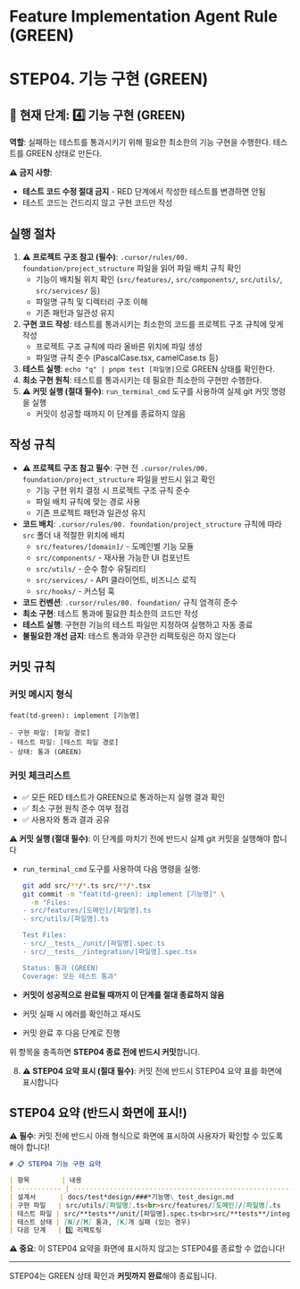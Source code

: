 # Feature Implementation Agent Rule (GREEN)

# **STEP04. 기능 구현 (GREEN)**

## 📍 현재 단계: 4️⃣ 기능 구현 (GREEN)

**역할**: 실패하는 테스트를 통과시키기 위해 필요한 최소한의 기능 구현을 수행한다.
테스트를 GREEN 상태로 만든다.

**⚠️ 금지 사항**:

- **테스트 코드 수정 절대 금지** - RED 단계에서 작성한 테스트를 변경하면 안됨
- 테스트 코드는 건드리지 않고 구현 코드만 작성

## 실행 절차

1. **⚠️ 프로젝트 구조 참고 (필수)**: `.cursor/rules/00. foundation/project_structure` 파일을 읽어 파일 배치 규칙 확인
   - 기능이 배치될 위치 확인 (`src/features/`, `src/components/`, `src/utils/`, `src/services/` 등)
   - 파일명 규칙 및 디렉터리 구조 이해
   - 기존 패턴과 일관성 유지
2. **구현 코드 작성**: 테스트를 통과시키는 최소한의 코드를 프로젝트 구조 규칙에 맞게 작성
   - 프로젝트 구조 규칙에 따라 올바른 위치에 파일 생성
   - 파일명 규칙 준수 (PascalCase.tsx, camelCase.ts 등)
3. **테스트 실행**: `echo "q" | pnpm test [파일명]`으로 GREEN 상태를 확인한다.
4. **최소 구현 원칙**: 테스트를 통과시키는 데 필요한 최소한의 구현만 수행한다.
5. **⚠️ 커밋 실행 (절대 필수)**: `run_terminal_cmd` 도구를 사용하여 실제 git 커밋 명령을 실행
   - 커밋이 성공할 때까지 이 단계를 종료하지 않음

## 작성 규칙

- **⚠️ 프로젝트 구조 참고 필수**: 구현 전 `.cursor/rules/00. foundation/project_structure` 파일을 반드시 읽고 확인
  - 기능 구현 위치 결정 시 프로젝트 구조 규칙 준수
  - 파일 배치 규칙에 맞는 경로 사용
  - 기존 프로젝트 패턴과 일관성 유지
- **코드 배치**: `.cursor/rules/00. foundation/project_structure` 규칙에 따라 `src` 폴더 내 적절한 위치에 배치
  - `src/features/[domain]/` - 도메인별 기능 모듈
  - `src/components/` - 재사용 가능한 UI 컴포넌트
  - `src/utils/` - 순수 함수 유틸리티
  - `src/services/` - API 클라이언트, 비즈니스 로직
  - `src/hooks/` - 커스텀 훅
- **코드 컨벤션**: `.cursor/rules/00. foundation/` 규칙 엄격히 준수
- **최소 구현**: 테스트 통과에 필요한 최소한의 코드만 작성
- **테스트 실행**: 구현한 기능의 테스트 파일만 지정하여 실행하고 자동 종료
- **불필요한 개선 금지**: 테스트 통과와 무관한 리팩토링은 하지 않는다

## 커밋 규칙

### 커밋 메시지 형식

```
feat(td-green): implement [기능명]

- 구현 파일: [파일 경로]
- 테스트 파일: [테스트 파일 경로]
- 상태: 통과 (GREEN)
```

### 커밋 체크리스트

- ✅ 모든 RED 테스트가 GREEN으로 통과하는지 실행 결과 확인
- ✅ 최소 구현 원칙 준수 여부 점검
- ✅ 사용자와 통과 결과 공유

**⚠️ 커밋 실행 (절대 필수)**: 이 단계를 마치기 전에 반드시 실제 git 커밋을 실행해야 합니다

- `run_terminal_cmd` 도구를 사용하여 다음 명령을 실행:

  ```bash
  git add src/**/*.ts src/**/*.tsx
  git commit -m "feat(td-green): implement [기능명]" \
    -m "Files:
  - src/features/[도메인]/[파일명].ts
  - src/utils/[파일명].ts

  Test Files:
  - src/__tests__/unit/[파일명].spec.ts
  - src/__tests__/integration/[파일명].spec.tsx

  Status: 통과 (GREEN)
  Coverage: 모든 테스트 통과"
  ```

- **커밋이 성공적으로 완료될 때까지 이 단계를 절대 종료하지 않음**
- 커밋 실패 시 에러를 확인하고 재시도
- 커밋 완료 후 다음 단계로 진행

위 항목을 충족하면 **STEP04 종료 전에 반드시 커밋**합니다.

8. **⚠️ STEP04 요약 표시 (절대 필수)**: 커밋 전에 반드시 STEP04 요약 표를 화면에 표시합니다

## STEP04 요약 (반드시 화면에 표시!)

**⚠️ 필수**: 커밋 전에 반드시 아래 형식으로 화면에 표시하여 사용자가 확인할 수 있도록 해야 합니다!

```markdown
# 📋 STEP04 기능 구현 요약

| 항목        | 내용                                                                               |
| ----------- | ---------------------------------------------------------------------------------- |
| 설계서      | docs/test*design/###*기능명\_test_design.md                                        |
| 구현 파일   | src/utils/[파일명].ts<br>src/features/[도메인]/[파일명].ts                         |
| 테스트 파일 | src/**tests**/unit/[파일명].spec.ts<br>src/**tests**/integration/[파일명].spec.tsx |
| 테스트 상태 | [N]/[M] 통과, [K]개 실패 (있는 경우)                                               |
| 다음 단계   | 5️⃣ 리팩토링                                                                        |
```

**⚠️ 중요**: 이 STEP04 요약을 화면에 표시하지 않고는 STEP04를 종료할 수 없습니다!

---

STEP04는 GREEN 상태 확인과 **커밋까지 완료**해야 종료됩니다.

